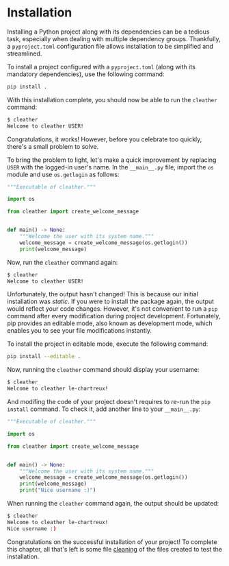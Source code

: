 # Installation

Installing a Python project along with its dependencies can be a tedious task, especially when dealing with multiple dependency groups.
Thankfully, a `pyproject.toml` configuration file allows installation to be simplified and streamlined.

To install a project configured with a `pyproject.toml` (along with its mandatory dependencies), use the following command:

```sh
pip install .
```

With this installation complete, you should now be able to run the `cleather` command:

```sh
$ cleather
Welcome to cleather USER!
```

Congratulations, it works!
However, before you celebrate too quickly, there's a small problem to solve.

To bring the problem to light, let's make a quick improvement by replacing `USER` with the logged-in user's name.
In the `__main__.py` file, import the `os` module and use `os.getlogin` as follows:

```python
"""Executable of cleather."""

import os

from cleather import create_welcome_message


def main() -> None:
    """Welcome the user with its system name."""
    welcome_message = create_welcome_message(os.getlogin())
    print(welcome_message)
```

Now, run the `cleather` command again:

```sh
$ cleather
Welcome to cleather USER!
```

Unfortunately, the output hasn't changed!
This is because our initial installation was *static*.
If you were to install the package again, the output would reflect your code changes.
However, it's not convenient to run a `pip` command after every modification during project development.
Fortunately, pip provides an editable mode, also known as development mode, which enables you to see your file modifications instantly.

To install the project in editable mode, execute the following command:

```sh
pip install --editable .
```

Now, running the `cleather` command should display your username:

```sh
$ cleather                
Welcome to cleather le-chartreux!
```

And modifing the code of your project doesn't requires to re-run the `pip install` command.
To check it, add another line to your `__main__.py`:

```python
"""Executable of cleather."""

import os

from cleather import create_welcome_message


def main() -> None:
    """Welcome the user with its system name."""
    welcome_message = create_welcome_message(os.getlogin())
    print(welcome_message)
    print("Nice username :)")
```

When running the `cleather` command again, the output should be updated:

```sh
$ cleather
Welcome to cleather le-chartreux!
Nice username :)
```

Congratulations on the successful installation of your project!
To complete this chapter, all that's left is some file [cleaning](cleaning.md) of the files created to test the installation.
